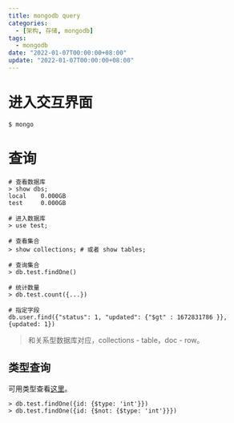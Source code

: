```yaml
---
title: mongodb query
categories: 
  - [架构, 存储, mongodb]
tags:
  - mongodb
date: "2022-01-07T00:00:00+08:00"
update: "2022-01-07T00:00:00+08:00"
---
```


# 进入交互界面

```shell
$ mongo
```

# 查询

```shell
# 查看数据库
> show dbs;
local    0.000GB
test     0.000GB

# 进入数据库
> use test;

# 查看集合
> show collections; # 或者 show tables;

# 查询集合
> db.test.findOne()

# 统计数量
> db.test.count({...})

# 指定字段
db.user.find({"status": 1, "updated": {"$gt" : 1672831786 }}, {updated: 1})
```

> 和关系型数据库对应，collections - table，doc - row。

## 类型查询

可用类型查看[这里](https://docs.mongodb.com/manual/reference/operator/query/type/#available-types)。

```shell
> db.test.findOne({id: {$type: 'int'}})
> db.test.findOne({id: {$not: {$type: 'int'}}})
```

